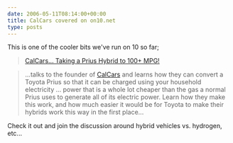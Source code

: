 ```yaml
---
date: 2006-05-11T08:14:00+00:00
title: CalCars covered on on10.net
type: posts
---
```

This is one of the cooler bits we've run on 10 so far;

> [CalCars... Taking a Prius Hybrid to 100+ MPG!](http://on10.net/TheShow/2892/)

> ...talks to the founder of [CalCars](http://www.calcars.org) and learns how they can convert a Toyota Prius so that it can be charged using your household electricity ... power that is a whole lot cheaper than the gas a normal Prius uses to generate all of its electric power. Learn how they make this work, and how much easier it would be for Toyota to make their hybrids work this way in the first place...

Check it out and join the discussion around hybrid vehicles vs. hydrogen, etc...
